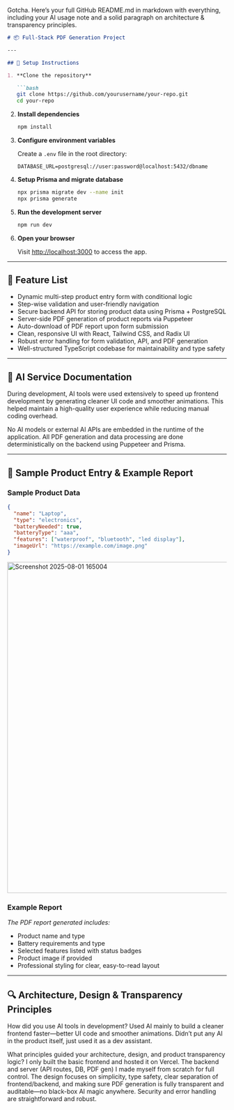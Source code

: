 Gotcha. Here’s your full GitHub README.md in markdown with everything, including your AI usage note and a solid paragraph on architecture & transparency principles.

````markdown
# 📦 Full-Stack PDF Generation Project

---

## 🚀 Setup Instructions

1. **Clone the repository**

   ```bash
   git clone https://github.com/yourusername/your-repo.git
   cd your-repo
````

2. **Install dependencies**

   ```bash
   npm install
   ```

3. **Configure environment variables**

   Create a `.env` file in the root directory:

   ```env
   DATABASE_URL=postgresql://user:password@localhost:5432/dbname
   ```

4. **Setup Prisma and migrate database**

   ```bash
   npx prisma migrate dev --name init
   npx prisma generate
   ```

5. **Run the development server**

   ```bash
   npm run dev
   ```

6. **Open your browser**

   Visit [http://localhost:3000](http://localhost:3000) to access the app.

---

## 🎯 Feature List

* Dynamic multi-step product entry form with conditional logic
* Step-wise validation and user-friendly navigation
* Secure backend API for storing product data using Prisma + PostgreSQL
* Server-side PDF generation of product reports via Puppeteer
* Auto-download of PDF report upon form submission
* Clean, responsive UI with React, Tailwind CSS, and Radix UI
* Robust error handling for form validation, API, and PDF generation
* Well-structured TypeScript codebase for maintainability and type safety

---

## 🤖 AI Service Documentation

During development, AI tools were used extensively to speed up frontend development by generating cleaner UI code and smoother animations. This helped maintain a high-quality user experience while reducing manual coding overhead.

No AI models or external AI APIs are embedded in the runtime of the application. All PDF generation and data processing are done deterministically on the backend using Puppeteer and Prisma.

---

## 📝 Sample Product Entry & Example Report

### Sample Product Data

```json
{
  "name": "Laptop",
  "type": "electronics",
  "batteryNeeded": true,
  "batteryType": "aaa",
  "features": ["waterproof", "bluetooth", "led display"],
  "imageUrl": "https://example.com/image.png"
}
```

<img width="1239" height="760" alt="Screenshot 2025-08-01 165004" src="https://github.com/user-attachments/assets/767fb582-65d4-46fb-b367-6fbead1080d5" />

### Example Report

*The PDF report generated includes:*

* Product name and type
* Battery requirements and type
* Selected features listed with status badges
* Product image if provided
* Professional styling for clear, easy-to-read layout

---

## 🔍 Architecture, Design & Transparency Principles

How did you use AI tools in development?
Used AI mainly to build a cleaner frontend faster—better UI code and smoother animations. Didn’t put any AI in the product itself, just used it as a dev assistant.

What principles guided your architecture, design, and product transparency logic?
I only built the basic frontend and hosted it on Vercel. The backend and server (API routes, DB, PDF gen) I made myself from scratch for full control. The design focuses on simplicity, type safety, clear separation of frontend/backend, and making sure PDF generation is fully transparent and auditable—no black-box AI magic anywhere. Security and error handling are straightforward and robust.


